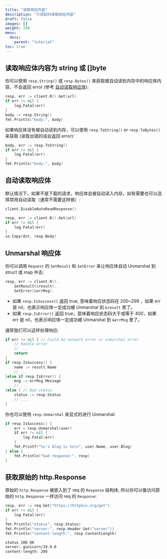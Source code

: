 ```yaml
---
title: "读取响应内容"
description: "介绍如何读取响应内容"
draft: false
images: []
weight: 280
menu:
  docs:
    parent: "tutorial"
toc: true
---
```


## 读取响应体内容为 string 或 []byte

你可以使用 `resp.String()` 或 `resp.Bytes()` 来获取被自动读到内存中的响应体内容，不会返回 error (参考 [自动读取响应体](#%E8%87%AA%E5%8A%A8%E8%AF%BB%E5%8F%96%E5%93%8D%E5%BA%94%E4%BD%93)):

```go
resp, err := client.R().Get(url)
if err != nil {
    log.Fatal(err)
}
body := resp.String()
fmt.Println("body:", body)
```

如果响应体没有被自动读到内存，可以使用 `resp.ToString()` or `resp.ToBytes()` 来获取 (读取出错的话会返回 error):

```go
body, err := resp.ToString()
if err != nil {
    log.Fatal(err)
}
fmt.Println("body:", body)
```

## 自动读取响应体

默认情况下，如果不是下载的请求，响应体会被自动读入内存，如有需要也可以选择禁用自动读取（通常不需要这样做）:

```go
client.DisableAutoReadResponse()

resp, err := client.R().Get(url)
if err != nil {
	log.Fatal(err)
}
io.Copy(dst, resp.Body)
```

## Unmarshal 响应体

你可以调用 `Request` 的 `SetResult` 和 `SetError` 来让响应体自动 Unmarshal 到 struct 或 map 中去:

```go
resp, err := client.R().
    SetResult(&result).
    SetError(&errMsg).
```

* 如果 `resp.IsSuccess()` 返回 true, 意味着响应状态码在 200~299 ，如果 err 是 nil，也表示响应体一定成功被 Unmarshal 到 `&result` 里了。
* 如果 `resp.IsError()` 返回 true，意味着响应状态码大于或等于 400，如果 err 是 nil，也表示响应体一定成功被 Unmarshal 到 `&errMsg` 里了。

通常我们可以这样处理响应:

```go
if err != nil { // Could be network error or unmarshal error
    // Handle error
    // ...
    return
}
if resp.IsSuccess() {
    name := result.Name
    // ...
}else if resp.IsError() {
    msg := errMsg.Message
    // ...
}else { // Bad status
    status := resp.Status
    // ...
}
```

你也可以使用 `resp.Unmarshal` 来显式的进行 Unmarshal:

```go
if resp.IsSuccess() {
    err = resp.Unmarshal(user)
    if err != nil {
        log.Fatal(err)
    }
    fmt.Printf("%s's blog is %s\n", user.Name, user.Blog)
} else {
    fmt.Println("bad response:", resp)
}
```

## 获取原始的 http.Response

原始的 `http.Response` 被嵌入到了 req 的 `Response` 结构体, 所以你可以像访问原始的 `http.Response` 一样访问 req 的 `Response`:

```go
resp, err := req.Get("https://httpbin.org/get")
if err != nil {
    log.Fatal(err)
}
fmt.Println("status", resp.Status)
fmt.Println("server:", resp.Header.Get("server"))
fmt.Println("content-length:", resp.ContentLength)
```

```txt
status 200 OK
server: gunicorn/19.9.0
content-length: 289
```
